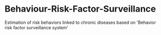 # Behaviour-Risk-Factor-Surveillance
Estimation of risk behaviors linked to chronic diseases based on 'Behavior risk factor surveillance system'

